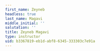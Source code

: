 ```yaml
---
first_name: Zeyneb
headless: true
last_name: Magavi
middle_initial: ''
salutation: ''
title: Zeyneb Magavi
type: instructor
uid: b3367819-eb1d-abf8-6345-333303c7e91a
---
```

